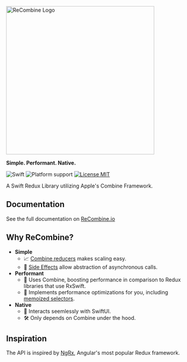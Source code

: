 <img alt="ReCombine Logo" width="400px" style="padding-top:16px" src="https://user-images.githubusercontent.com/2394173/73595166-56a2db80-44e3-11ea-817e-86df1dd03555.png">

**Simple. Performant. Native.**

![Swift](https://github.com/ReCombine/ReCombine/workflows/Swift/badge.svg?branch=master)
![Platform support](https://img.shields.io/badge/platform-ios%20%7C%20osx%20%7C%20tvos%20%7C%20watchos-lightgrey.svg?style=flat-square)
[![License MIT](https://img.shields.io/badge/license-MIT-blue.svg?style=flat-square)](https://github.com/ReCombine/ReCombine/blob/master/LICENSE)

A Swift Redux Library utilizing Apple's Combine Framework.

## Documentation

See the full documentation on [ReCombine.io](https://recombine.io)

## Why ReCombine?

- **Simple**
   - 📈 [Combine reducers](https://recombine.io/Reducer%20Composition%20Helpers.html#/s:9ReCombine15combineReducersyxx_AA6Action_ptcxx_AaC_ptcd_tlF) makes scaling easy.
   - 🤝 [Side Effects](https://recombine.io/effects.html) allow abstraction of asynchronous calls. 
- **Performant** 
   - 🚀 Uses Combine, boosting performance in comparison to Redux libraries that use RxSwift.
   - 🦁 Implements performance optimizations for you, including [memoized selectors](https://recombine.io/selectors.html).
- **Native** 
   - 📲 Interacts seemlessly with SwiftUI.
   - 🛠 Only depends on Combine under the hood.

## Inspiration

The API is inspired by [NgRx](https://ngrx.io/), Angular's most popular Redux framework.

